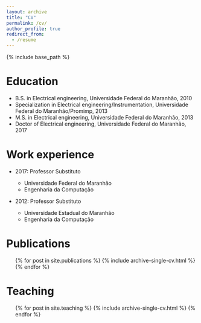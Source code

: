 ```yaml
---
layout: archive
title: "CV"
permalink: /cv/
author_profile: true
redirect_from:
  - /resume
---
```


{% include base_path %}

Education
======
* B.S. in Electrical engineering, Universidade Federal do Maranhão, 2010
* Specialization in Electrical engineering/Instrumentation, Universidade Federal do Maranhão/Promimp, 2013
* M.S. in Electrical engineering, Universidade Federal do Maranhão, 2013
* Doctor of Electrical engineering, Universidade Federal do Maranhão, 2017

Work experience
======
* 2017: Professor Substituto
  * Universidade Federal do Maranhão
  * Engenharia da Computação
  

* 2012: Professor Substituto
  * Universidade Estadual do Maranhão
  * Engenharia da Computação
  
Publications
======
  <ul>{% for post in site.publications %}
    {% include archive-single-cv.html %}
  {% endfor %}</ul>
  
 
Teaching
======
  <ul>{% for post in site.teaching %}
    {% include archive-single-cv.html %}
  {% endfor %}</ul>

